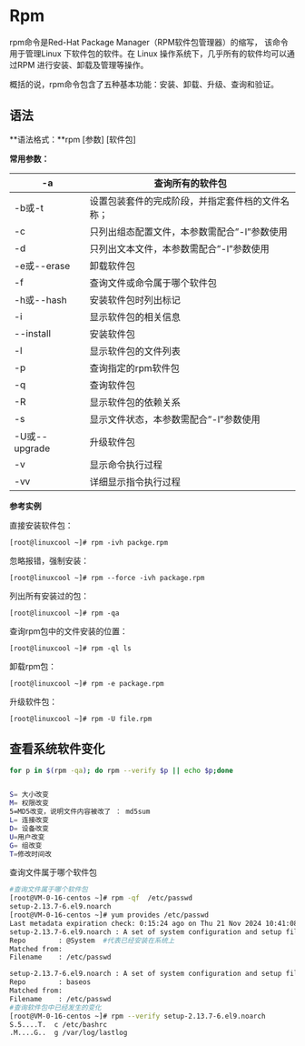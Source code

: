 # Rpm

rpm命令是Red-Hat Package Manager（RPM软件包管理器）的缩写， 该命令用于管理Linux 下软件包的软件。在 Linux 操作系统下，几乎所有的软件均可以通过RPM 进行安装、卸载及管理等操作。

概括的说，rpm命令包含了五种基本功能：安装、卸载、升级、查询和验证。

## 语法

**语法格式：**rpm [参数] [软件包]

**常用参数：**

| -a            | 查询所有的软件包                                 |
| ------------- | ------------------------------------------------ |
| -b或-t        | 设置包装套件的完成阶段，并指定套件档的文件名称； |
| -c            | 只列出组态配置文件，本参数需配合”-l”参数使用     |
| -d            | 只列出文本文件，本参数需配合”-l”参数使用         |
| -e或--erase   | 卸载软件包                                       |
| -f            | 查询文件或命令属于哪个软件包                     |
| -h或--hash    | 安装软件包时列出标记                             |
| -i            | 显示软件包的相关信息                             |
| --install     | 安装软件包                                       |
| -l            | 显示软件包的文件列表                             |
| -p            | 查询指定的rpm软件包                              |
| -q            | 查询软件包                                       |
| -R            | 显示软件包的依赖关系                             |
| -s            | 显示文件状态，本参数需配合”-l”参数使用           |
| -U或--upgrade | 升级软件包                                       |
| -v            | 显示命令执行过程                                 |
| -vv           | 详细显示指令执行过程                             |

**参考实例**

直接安装软件包：

```
[root@linuxcool ~]# rpm -ivh packge.rpm 
```

忽略报错，强制安装：

```
[root@linuxcool ~]# rpm --force -ivh package.rpm
```

列出所有安装过的包：

```
[root@linuxcool ~]# rpm -qa
```

查询rpm包中的文件安装的位置：

```
[root@linuxcool ~]# rpm -ql ls
```

卸载rpm包：

```
[root@linuxcool ~]# rpm -e package.rpm 
```

升级软件包：

```
[root@linuxcool ~]# rpm -U file.rpm
```



## 查看系统软件变化

```bash
for p in $(rpm -qa); do rpm --verify $p || echo $p;done


S= 大小改变
M= 权限改变
5=MD5改变，说明文件内容被改了 ： md5sum
L= 连接改变
D= 设备改变
U=用户改变
G= 组改变
T=修改时间改
```

查询文件属于哪个软件包

```bash
#查询文件属于哪个软件包
[root@VM-0-16-centos ~]# rpm -qf  /etc/passwd                                                                                   
setup-2.13.7-6.el9.noarch 
[root@VM-0-16-centos ~]# yum provides /etc/passwd
Last metadata expiration check: 0:15:24 ago on Thu 21 Nov 2024 10:41:08 AM CST.
setup-2.13.7-6.el9.noarch : A set of system configuration and setup files
Repo        : @System  #代表已经安装在系统上
Matched from:
Filename    : /etc/passwd

setup-2.13.7-6.el9.noarch : A set of system configuration and setup files
Repo        : baseos
Matched from:
Filename    : /etc/passwd
#查询软件包中已经发生的变化
[root@VM-0-16-centos ~]# rpm --verify setup-2.13.7-6.el9.noarch
S.5....T.  c /etc/bashrc
.M....G..  g /var/log/lastlog
```

